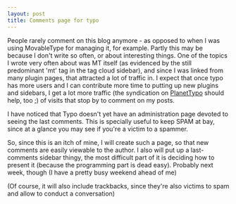 ```yaml
---
layout: post
title: Comments page for typo
---
```


People rarely comment on this blog anymore - as opposed to when I was using MovableType for managing it, for example. Partly this may be because I don't write so often, or about interesting things. One of the topics I wrote very often about was MT itself (as evidenced by the still predominant 'mt' tag in the tag cloud sidebar), and since I was linked from many plugin pages, that attracted a lot of traffic in. I expect that once typo has more users and I can contribute more time to putting up new plugins and sidebars, I get a lot more traffic (the syndication on [PlanetTypo](http://www.planettypo.com/) should help, too ;) of visits that stop by to comment on my posts.

I have noticed that Typo doesn't yet have an administration page devoted to seeing the last comments. This is specially useful to keep SPAM at bay, since at a glance you may see if you're a victim to a spammer.

So, since this is an itch of mine, I will create such a page, so that new comments are easily viewable to the author. I also will put up a last-comments sidebar thingy, the most difficult part of it is deciding how to present it (because the programming part is dead easy). Probably next week, though (I have a pretty busy weekend ahead of me)

(Of course, it will also include trackbacks, since they're also victims to spam and allow to conduct a conversation)
